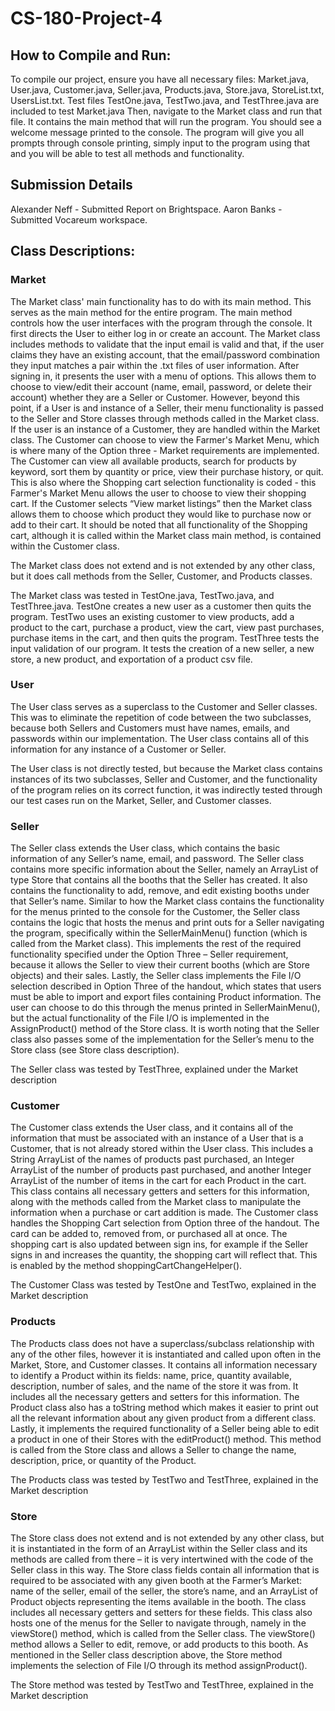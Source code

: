 # CS-180-Project-4


## How to Compile and Run:

To compile our project, ensure you have all necessary files: Market.java, User.java, Customer.java, Seller.java, Products.java, Store.java, StoreList.txt, UsersList.txt. Test files TestOne.java, TestTwo.java, and TestThree.java are included to test Market.java Then, navigate to the Market class and run that file. It contains the main method that will run the program. You should see a welcome message printed to the console. The program will give you all prompts through console printing, simply input to the program using that and you will be able to test all methods and functionality. 


## Submission Details

Alexander Neff - Submitted Report on Brightspace. 
Aaron Banks - Submitted Vocareum workspace.


## Class Descriptions: 

### Market

The Market class' main functionality has to do with its main method. This serves as the main method for the entire program. The main method controls how the user interfaces with the program through the console. It first directs the User to either log in or create an account. The Market class includes methods to validate that the input email is valid and that, if the user claims they have an existing account, that the email/password combination they input matches a pair within the .txt files of user information. After signing in, it presents the user with a menu of options. This allows them to choose to view/edit their account (name, email, password, or delete their account) whether they are a Seller or Customer. However, beyond this point, if a User is and instance of a Seller, their menu functionality is passed to the Seller and Store classes through methods called in the Market class. If the user is an instance of a Customer, they are handled within the Market class. The Customer can choose to view the Farmer's Market Menu, which is where many of the Option three - Market requirements are implemented. The Customer can view all available products, search for products by keyword, sort them by quantity or price, view their purchase history, or quit. This is also where the Shopping cart selection functionality is coded - this Farmer's Market Menu allows the user to choose to view their shopping cart. If the Customer selects “View market listings” then the Market class allows them to choose which product they would like to purchase now or add to their cart. It should be noted that all functionality of the Shopping cart, although it is called within the Market class main method, is contained within the Customer class.

The Market class does not extend and is not extended by any other class, but it does call methods from the Seller, Customer, and Products classes.

The Market class was tested in TestOne.java, TestTwo.java, and TestThree.java. TestOne creates a new user as a customer then quits the program. TestTwo uses an existing customer to view products, add a product to the cart, purchase a product, view the cart, view past purchases, purchase items in the cart, and then quits the program. TestThree tests the input validation of our program. It tests the creation of a new seller, a new store, a new product, and exportation of a product csv file.


### User

The User class serves as a superclass to the Customer and Seller classes. This was to eliminate the repetition of code between the two subclasses, because both Sellers and Customers must have names, emails, and passwords within our implementation. The User class contains all of this information for any instance of a Customer or Seller.

The User class is not directly tested, but because the Market class contains instances of its two subclasses, Seller and Customer, and the functionality of the program relies on its correct function, it was indirectly tested through our test cases run on the Market, Seller, and Customer classes. 



### Seller

The Seller class extends the User class, which contains the basic information of any Seller’s name, email, and password. The Seller class contains more specific information about the Seller, namely an ArrayList of type Store that contains all the booths that the Seller has created. It also contains the functionality to add, remove, and edit existing booths under that Seller’s name. Similar to how the Market class contains the functionality for the menus printed to the console for the Customer, the Seller class contains the logic that hosts the menus and print outs for a Seller navigating the program, specifically within the SellerMainMenu() function (which is called from the Market class). This implements the rest of the required functionality specified under the Option Three – Seller requirement, because it allows the Seller to view their current booths (which are Store objects) and their sales. Lastly, the Seller class implements the File I/O selection described in Option Three of the handout, which states that users must be able to import and export files containing Product information. The user can choose to do this through the menus printed in SellerMainMenu(), but the actual functionality of the File I/O is implemented in the AssignProduct() method of the Store class. It is worth noting that the Seller class also passes some of the implementation for the Seller’s menu to the Store class (see Store class description).

The Seller class was tested by TestThree, explained under the Market description


### Customer

The Customer class extends the User class, and it contains all of the information that must be associated with an instance of a User that is a Customer, that is not already stored within the User class. This includes a String ArrayList of the names of products past purchased, an Integer ArrayList of the number of products past purchased, and another Integer ArrayList of the number of items in the cart for each Product in the cart. This class contains all necessary getters and setters for this information, along with the methods called from the Market class to manipulate the information when a purchase or cart addition is made. The Customer class handles the Shopping Cart selection from Option three of the handout. The card can be added to, removed from, or purchased all at once. The shopping cart is also updated between sign ins, for example if the Seller signs in and increases the quantity, the shopping cart will reflect that. This is enabled by the method shoppingCartChangeHelper(). 

The Customer Class was tested by TestOne and TestTwo, explained in the Market description


### Products

The Products class does not have a superclass/subclass relationship with any of the other files, however it is instantiated and called upon often in the Market, Store, and Customer classes. It contains all information necessary to identify a Product within its fields: name, price, quantity available, description, number of sales, and the name of the store it was from. It includes all the necessary getters and setters for this information. The Product class also has a toString method which makes it easier to print out all the relevant information about any given product from a different class. Lastly, it implements the required functionality of a Seller being able to edit a product in one of their Stores with the editProduct() method. This method is called from the Store class and allows a Seller to change the name, description, price, or quantity of the Product. 

The Products class was tested by TestTwo and TestThree, explained in the Market description


### Store

The Store class does not extend and is not extended by any other class, but it is instantiated in the form of an ArrayList within the Seller class and its methods are called from there – it is very intertwined with the code of the Seller class in this way. The Store class fields contain all information that is required to be associated with any given booth at the Farmer’s Market: name of the seller, email of the seller, the store’s name, and an ArrayList of Product objects representing the items available in the booth. The class includes all necessary getters and setters for these fields. This class also hosts one of the menus for the Seller to navigate through, namely in the viewStore() method, which is called from the Seller class. The viewStore() method allows a Seller to edit, remove, or add products to this booth. As mentioned in the Seller class description above, the Store method implements the selection of File I/O through its method assignProduct().

The Store method was tested by TestTwo and TestThree, explained in the Market description


